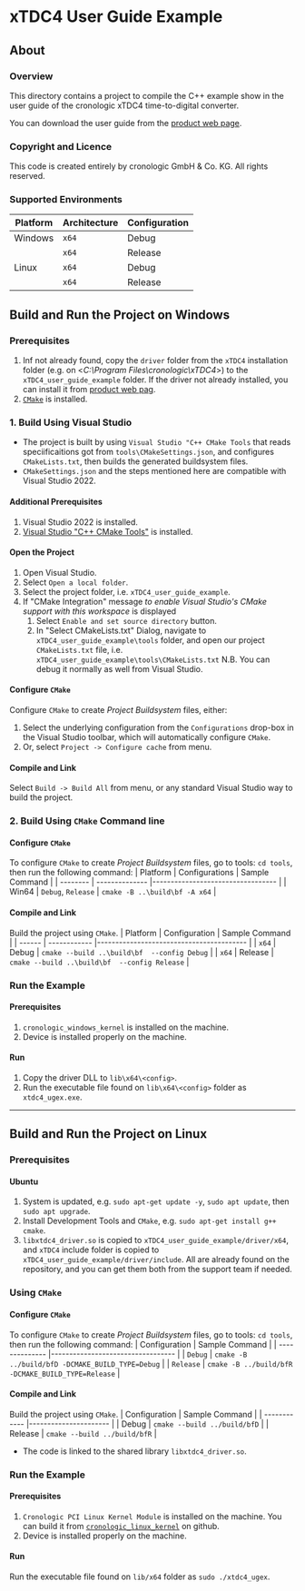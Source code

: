 # xTDC4 User Guide Example

## About

### Overview
This directory contains a project to compile the C++ example show in the user guide of the cronologic xTDC4 time-to-digital converter.

You can download the user guide from the [product web page](https://www.cronologic.de/products/tdcs/xtdc4-pcie).

### Copyright and Licence
This code is created entirely by cronologic GmbH & Co. KG. All rights reserved.

### Supported Environments
| Platform     | Architecture | Configuration |
| ------------ | ------------ | ------------- |
| Windows  | `x64` | Debug   |
|          | `x64` | Release |
| Linux    | `x64` | Debug   |
|          | `x64` | Release |

## Build and Run the Project on Windows

### Prerequisites
1. Inf not already found, copy the `driver` folder from the `xTDC4` installation folder (e.g. on <_C:\Program Files\cronologic\xTDC4_>) to the `xTDC4_user_guide_example` folder. If the driver not already installed, you can install it from [product web pag](https://www.cronologic.de/products/tdcs/xtdc4-pcie).
2. [`CMake`](https://cmake.org/install/) is installed.

### 1. Build Using Visual Studio
- The project is built by using `Visual Studio "C++ CMake Tools` that reads speciificaitions got from `tools\CMakeSettings.json`, and configures `CMakeLists.txt`, then  builds the generated buildsystem files.
- `CMakeSettings.json` and the steps mentioned here are compatible with Visual Studio 2022. 

#### Additional Prerequisites
1. Visual Studio 2022 is installed.
2. [Visual Studio "C++ CMake Tools"](https://docs.microsoft.com/en-us/cpp/build/cmake-projects-in-visual-studio) is installed.

#### Open the Project 
1. Open Visual Studio.
2. Select `Open a local folder`.
3. Select the project folder, i.e. `xTDC4_user_guide_example`.
4. If "CMake Integration" message _to enable Visual Studio's CMake support with this workspace_ is displayed
   1. Select `Enable and set source directory` button.
   2. In "Select CMakeLists.txt" Dialog, navigate to `xTDC4_user_guide_example\tools` folder, and open our project `CMakeLists.txt` file, i.e. `xTDC4_user_guide_example\tools\CMakeLists.txt`
N.B. You can debug it normally as well from Visual Studio.

#### Configure `CMake`
Configure `CMake` to create _Project Buildsystem_ files, either:
1. Select the underlying configuration from the `Configurations` drop-box in the Visual Studio toolbar, which will automatically configure `CMake`.
2. Or, select `Project -> Configure cache` from menu.

#### Compile and Link
Select `Build -> Build All` from menu, or any standard Visual Studio way to build the project.

### 2. Build Using `CMake` Command line

#### Configure `CMake`
To configure `CMake` to create _Project Buildsystem_ files, go to tools: `cd tools`, then run the following command:
| Platform | Configurations     | Sample Command                    | 
| -------- | --------------     |---------------------------------- |
| Win64    | `Debug`, `Release` | `cmake -B ..\build\bf -A x64`     | 

#### Compile and Link
Build the project using `CMake`.
| Platform | Configuration | Sample Command                           | 
| ------   | ------------  |----------------------------------------- |
| `x64`    | Debug   | `cmake --build ..\build\bf  --config Debug`    |
| `x64`    | Release | `cmake --build ..\build\bf  --config Release`  | 

### Run the Example
#### Prerequisites
1. `cronologic_windows_kernel` is installed on the machine.
2. Device is installed properly on the machine.

#### Run
1. Copy the driver DLL to `lib\x64\<config>`.
2. Run the executable file found on `lib\x64\<config>` folder as `xtdc4_ugex.exe`.

---

## Build and Run the Project on Linux

### Prerequisites
#### Ubuntu
1. System is updated, e.g. `sudo apt-get update -y`, `sudo apt update`, then `sudo apt upgrade`.
2. Install Development Tools and `CMake`, e.g. `sudo apt-get install g++ cmake`.
3. `libxtdc4_driver.so` is copied to `xTDC4_user_guide_example/driver/x64`, and `xTDC4` include folder is copied to `xTDC4_user_guide_example/driver/include`. All are already found on the repository, and you can get them both from the support team if needed.

### Using `CMake`
#### Configure `CMake`
To configure `CMake` to create _Project Buildsystem_ files, go to tools: `cd tools`, then run the following command:
| Configuration  | Sample Command                    | 
| -------------- |---------------------------------- |
| `Debug`        | `cmake -B ../build/bfD -DCMAKE_BUILD_TYPE=Debug`   | 
| `Release`      | `cmake -B ../build/bfR -DCMAKE_BUILD_TYPE=Release` | 

#### Compile and Link
Build the project using `CMake`.
| Configuration | Sample Command         | 
| ------------  |----------------------  |
| Debug   | `cmake --build ../build/bfD` |
| Release | `cmake --build ../build/bfR` | 
* The code is linked to the shared library `libxtdc4_driver.so`.

### Run the Example
#### Prerequisites
1. `Cronologic PCI Linux Kernel Module` is installed on the machine. You can build it from [`cronologic_linux_kernel`](https://github.com/cronologic-de/cronologic_linux_kernel) on github.
2. Device is installed properly on the machine.

#### Run
Run the executable file found on `lib/x64` folder as `sudo ./xtdc4_ugex`.

